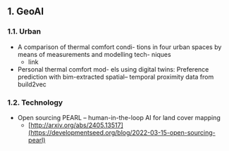 ##  1. <a name='GeoAI'></a>GeoAI
###  1.1. <a name='Urban'></a>Urban
* A comparison of thermal comfort condi- tions in four urban spaces by means of measurements and modelling tech- niques 
  * link
* Personal thermal comfort mod- els using digital twins: Preference prediction with bim-extracted spatial– temporal proximity data from build2vec


###  1.2. <a name='Technology'></a>Technology
* Open sourcing PEARL – human-in-the-loop AI for land cover mapping
  * [http://arxiv.org/abs/2405.13517](https://developmentseed.org/blog/2022-03-15-open-sourcing-pearl)
